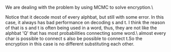 We are dealing with the problem by using MCMC to solve encryption.\\

Notice that it decode most of every alphbat, but still with some error. In this case, it always has bad performance on decoding s and t.
I think the reason of that is s and t is often being used in a word, thus, they are not like the alphbat 'Q' that has most probabilities connecting some word.\\
almost every char is possible to connect s also be possible to connect t.So the encryption in this case is no different substituting each other.
